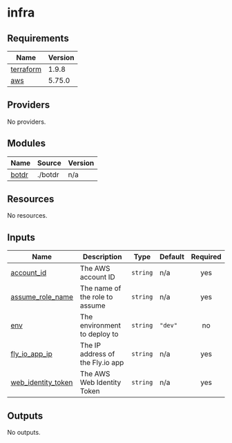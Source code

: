 # infra

<!-- BEGINNING OF PRE-COMMIT-TERRAFORM DOCS HOOK -->
## Requirements

| Name | Version |
|------|---------|
| <a name="requirement_terraform"></a> [terraform](#requirement\_terraform) | 1.9.8 |
| <a name="requirement_aws"></a> [aws](#requirement\_aws) | 5.75.0 |

## Providers

No providers.

## Modules

| Name | Source | Version |
|------|--------|---------|
| <a name="module_botdr"></a> [botdr](#module\_botdr) | ./botdr | n/a |

## Resources

No resources.

## Inputs

| Name | Description | Type | Default | Required |
|------|-------------|------|---------|:--------:|
| <a name="input_account_id"></a> [account\_id](#input\_account\_id) | The AWS account ID | `string` | n/a | yes |
| <a name="input_assume_role_name"></a> [assume\_role\_name](#input\_assume\_role\_name) | The name of the role to assume | `string` | n/a | yes |
| <a name="input_env"></a> [env](#input\_env) | The environment to deploy to | `string` | `"dev"` | no |
| <a name="input_fly_io_app_ip"></a> [fly\_io\_app\_ip](#input\_fly\_io\_app\_ip) | The IP address of the Fly.io app | `string` | n/a | yes |
| <a name="input_web_identity_token"></a> [web\_identity\_token](#input\_web\_identity\_token) | The AWS Web Identity Token | `string` | n/a | yes |

## Outputs

No outputs.
<!-- END OF PRE-COMMIT-TERRAFORM DOCS HOOK -->
